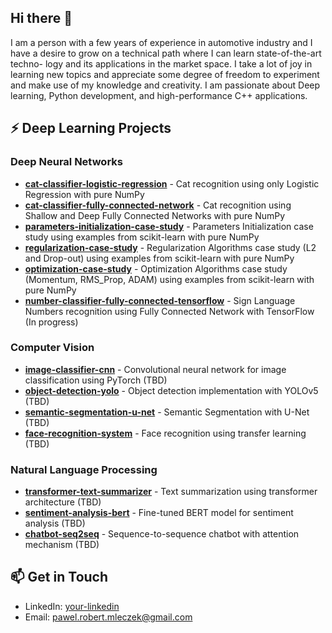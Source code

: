 ## Hi there 👋

I am a person with a few years of experience in automotive industry and I have
a desire to grow on a technical path where I can learn state-of-the-art techno-
logy and its applications in the market space. I take a lot of joy in learning new
topics and appreciate some degree of freedom to experiment and make use of
my knowledge and creativity. I am passionate about Deep learning, Python development, and high-performance C++ applications.

## ⚡ Deep Learning Projects

### Deep Neural Networks
- [**cat-classifier-logistic-regression**](https://github.com/EmeridEngineering/DL_Coursera_C1_CW2_Logistic_Regression) - Cat recognition using only Logistic Regression with pure NumPy
- [**cat-classifier-fully-connected-network**](https://github.com/EmeridEngineering/DL_Coursera_C1_CW4_Shallow_and_Deep_Fully_Connected_Networks) -  Cat recognition using Shallow and Deep Fully Connected Networks with pure NumPy
- [**parameters-initialization-case-study**](https://github.com/EmeridEngineering/DL_Coursera_C2_CW1_Parameters_Initialization_case_study) - Parameters Initialization case study using examples from scikit-learn with pure NumPy
- [**regularization-case-study**](https://github.com/EmeridEngineering/DL_Coursera_C2_CW1_Regularization) - Regularization Algorithms case study (L2 and Drop-out) using examples from scikit-learn with pure NumPy
- [**optimization-case-study**](https://github.com/EmeridEngineering/DL_Coursera_C2_CW2_Mini_batches_and_optimization) - Optimization Algorithms case study (Momentum, RMS_Prop, ADAM) using examples from scikit-learn with pure NumPy
- [**number-classifier-fully-connected-tensorflow**](https://github.com/EmeridEngineering/DL_Coursera_C2_CW3_Fully_Connected_Network_tf) - Sign Language Numbers recognition using Fully Connected Network with TensorFlow (In progress)

### Computer Vision
- [**image-classifier-cnn**](https://github.com/username/image-classifier-cnn) - Convolutional neural network for image classification using PyTorch (TBD)
- [**object-detection-yolo**](https://github.com/username/object-detection-yolo) - Object detection implementation with YOLOv5 (TBD)
- [**semantic-segmentation-u-net**](https://github.com/username/object-detection-yolo) - Semantic Segmentation with U-Net (TBD)
- [**face-recognition-system**](https://github.com/username/face-recognition-system) - Face recognition using transfer learning (TBD)


### Natural Language Processing
- [**transformer-text-summarizer**](https://github.com/username/transformer-text-summarizer) - Text summarization using transformer architecture (TBD)
- [**sentiment-analysis-bert**](https://github.com/username/sentiment-analysis-bert) - Fine-tuned BERT model for sentiment analysis (TBD)
- [**chatbot-seq2seq**](https://github.com/username/chatbot-seq2seq) - Sequence-to-sequence chatbot with attention mechanism (TBD)

<!--
### Reinforcement Learning
- [**deep-q-learning**](https://github.com/username/deep-q-learning) - Deep Q-Network implementation for Atari games
- [**policy-gradient-methods**](https://github.com/username/policy-gradient-methods) - Various policy gradient algorithms for RL tasks
-->
<!--
## 🐍 Python Projects

### Data Science & Analysis
- [**data-visualization-dashboard**](https://github.com/username/data-visualization-dashboard) - Interactive data visualization with Plotly and Dash
- [**pandas-data-analysis**](https://github.com/username/pandas-data-analysis) - Collection of data analysis notebooks using pandas
- [**scikit-learn-examples**](https://github.com/username/scikit-learn-examples) - Machine learning examples with scikit-learn
-->
<!--
### Web Development
- [**flask-rest-api**](https://github.com/username/flask-rest-api) - RESTful API built with Flask and SQLAlchemy
- [**django-blog-app**](https://github.com/username/django-blog-app) - Full-featured blog application using Django
- [**fastapi-microservice**](https://github.com/username/fastapi-microservice) - High-performance microservice with FastAPI

### Automation & Tools
- [**python-automation-scripts**](https://github.com/username/python-automation-scripts) - Collection of scripts for automating daily tasks
- [**web-scraper-toolkit**](https://github.com/username/web-scraper-toolkit) - Web scraping tools using BeautifulSoup and Selenium
- [**cli-task-manager**](https://github.com/username/cli-task-manager) - Command-line task management application
-->

<!--
## 🔧 C++ Projects

### 
- [**custom-memory-allocator**](https://github.com/username/custom-memory-allocator) - High-performance memory allocator implementation
-->
<!-- 
### Systems Programming
- [**custom-memory-allocator**](https://github.com/username/custom-memory-allocator) - High-performance memory allocator implementation
- [**thread-pool-library**](https://github.com/username/thread-pool-library) - Thread pool implementation for parallel task execution
- [**file-system-simulator**](https://github.com/username/file-system-simulator) - Simple file system implementation

### Game Development
- [**opengl-3d-engine**](https://github.com/username/opengl-3d-engine) - 3D rendering engine using OpenGL
- [**physics-simulation**](https://github.com/username/physics-simulation) - Real-time physics simulation with rigid body dynamics
- [**game-ai-algorithms**](https://github.com/username/game-ai-algorithms) - Collection of AI algorithms for games

### Performance-Critical Applications
- [**signal-processing-library**](https://github.com/username/signal-processing-library) - Fast signal processing algorithms in C++
- [**high-frequency-trading-system**](https://github.com/username/high-frequency-trading-system) - Low-latency trading system components
- [**image-processing-filters**](https://github.com/username/image-processing-filters) - Optimized image processing algorithms
-->
<!-- 
## 📊 GitHub Stats

![Your GitHub stats](https://github-readme-stats.vercel.app/api?username=EmeridEngineering&show_icons=true&theme=radical)
-->
## 📫 Get in Touch

- LinkedIn: [your-linkedin](https://linkedin.com/in/your-linkedin)
- Email: pawel.robert.mleczek@gmail.com
